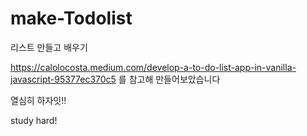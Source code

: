 # make-Todolist
리스트 만들고 배우기


https://calolocosta.medium.com/develop-a-to-do-list-app-in-vanilla-javascript-95377ec370c5
를 참고해 만들어보았습니다

열심히 하자잇!!

study hard!
